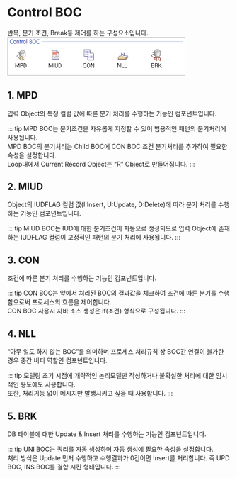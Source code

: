 # Control BOC

반복, 분기 조건, Break등 제어를 하는 구성요소입니다. <br/>
<img class="boxBorder" src="../../.vuepress\public\documentation\service-model\BOC\ControlBOC\ControlBOC.png" style="width:400px;"> <br/>

## 1. MPD
입력 Object의 특정 컬럼 값에 따른 분기 처리를 수행하는 기능인 컴포넌트입니다.

<!-- Remark -->
::: tip <Badge type="tip" text="Remark" vertical="middle" /> 
MPD BOC는 분기조건을 자유롭게 지정할 수 있어 범용적인 패턴의 분기처리에 사용됩니다.<br/>
MPD BOC의 분기처리는 Child BOC에 CON BOC 조건 분기처리를 추가하여 필요한 속성을 설정합니다. <br/>
Loop내에서 Current Record Object는 “R” Object로 만들어집니다.
:::
<!-- -->

## 2. MIUD
Object의 IUDFLAG 컬럼 값(I:Insert, U:Update, D:Delete)에 따라 분기 처리를 수행하는 기능인 컴포넌트입니다.

<!-- Remark -->
::: tip <Badge type="tip" text="Remark" vertical="middle" /> 
MIUD BOC는 IUD에 대한 분기조건이 자동으로 생성되므로 입력 Object에 존재하는 IUDFLAG 컬럼이 고정적인 패턴의 분기 처리에 사용됩니다.
:::
<!-- -->

## 3. CON
조건에 따른 분기 처리를 수행하는 기능인 컴포넌트입니다.

<!-- Remark -->
::: tip <Badge type="tip" text="Remark" vertical="middle" /> 
CON BOC는 앞에서 처리된 BOC의 결과값을 체크하여 조건에 따른 분기를 수행함으로써 프로세스의 흐름을 제어합니다.  <br/>
CON BOC 사용시 자바 소스 생성은 if(조건) 형식으로 구성됩니다.
:::
<!-- -->

## 4. NLL
“아무 일도 하지 않는 BOC”를 의미하며 프로세스 처리규칙 상 BOC간 연결이 불가한 경우 중간 버퍼 역할인 컴포넌트입니다.

<!-- Remark -->
::: tip <Badge type="tip" text="Remark" vertical="middle" /> 
모델링 초기 시점에 개략적인 논리모델만 작성하거나 불확실한 처리에 대한 임시적인 용도에도 사용합니다.<br/>
또한, 처리기능 없이 메시지만 발생시키고 싶을 때 사용합니다.
:::
<!-- -->

## 5. BRK
DB 테이블에 대한 Update & Insert 처리를 수행하는 기능인 컴포넌트입니다.

<!-- Remark -->
::: tip <Badge type="tip" text="Remark" vertical="middle" /> 
UNI BOC는 쿼리를 자동 생성하며 자동 생성에 필요한 속성을 설정합니다. <br/>
처리 방식은 Update 먼저 수행하고 수행결과가 0건이면 Insert를 처리합니다. 즉 UPD BOC, INS BOC를 결합 시킨 형태입니다. 
:::
<!-- -->

<style type='text/css'>
  [class*="boxBorder"] { border: 1px solid #bbb; }
  [class*="font20"] { font-size: 20px }
  [class*="font18"] { font-size: 18px }
  [class="spanBtn"] { border: 1px solid #bbb;border-radius: 4px;padding: 3px;background:white; color:dimgrey; }
  [class="spanBtnS"] { border: 1px solid #bbb;border-radius: 4px;padding: 3px;background:white; color:dimgrey; font-size: 13px; }
  [class="spanEx2"] { font-size: 18px; color: #00a4ff; }
  [class="spanEx"] { color: #00a4ff; }
  [class="fontB"] { color: rgb(106, 139, 173); font-size:18px }
  [class*="iconB"] { position: relative; top: 5px; }
  [class*="iconD"] { position: relative; top: -8px; }
  [class*="iconB2"] { color: #6a8bad;display: inline-block;bottom: 40px;position: relative; }
  [class="btnR"] {color:#9C3B00;}
</style>